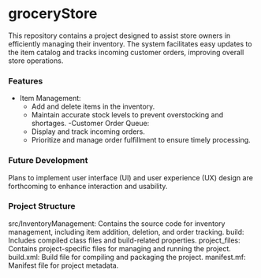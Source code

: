 # groceryStore
This repository contains a project designed to assist store owners in efficiently managing their inventory. The system facilitates easy updates to the item catalog and tracks incoming customer orders, improving overall store operations.

### Features
  - Item Management:
    - Add and delete items in the inventory.
    - Maintain accurate stock levels to prevent overstocking and shortages.
  -Customer Order Queue:
    - Display and track incoming orders.
    - Prioritize and manage order fulfillment to ensure timely processing.

### Future Development
Plans to implement user interface (UI) and user experience (UX) design are forthcoming to enhance interaction and usability.

### Project Structure
src/InventoryManagement: Contains the source code for inventory management, including item addition, deletion, and order tracking.
build: Includes compiled class files and build-related properties.
project_files: Contains project-specific files for managing and running the project.
build.xml: Build file for compiling and packaging the project.
manifest.mf: Manifest file for project metadata.

